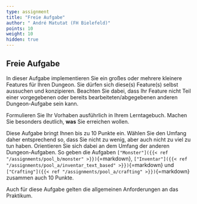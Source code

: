 ```yaml
---
type: assignment
title: "Freie Aufgabe"
author: " André Matutat (FH Bielefeld)"
points: 10
weight: 10
hidden: true
---
```



## Freie Aufgabe

In dieser Aufgabe implementieren Sie ein großes oder mehrere kleinere Features für Ihren Dungeon. Sie dürfen sich diese(s) Feature(s) selbst aussuchen und konzipieren. Beachten Sie dabei, dass Ihr Feature nicht Teil einer vorgegebenen oder bereits bearbeiteten/abgegebenen anderen Dungeon-Aufgabe sein kann.

Formulieren Sie Ihr Vorhaben ausführlich in Ihrem Lerntagebuch. Machen Sie besonders deutlich, **was** Sie erreichen wollen.


Diese Aufgabe bringt Ihnen bis zu 10 Punkte ein. Wählen Sie den Umfang daher entsprechend so, dass Sie nicht zu wenig, aber auch nicht zu viel zu tun haben. Orientieren Sie sich dabei an dem Umfang der anderen Dungeon-Aufgaben. So geben die Aufgaben `["Monster"]({{< ref "/assignments/pool_b/monster" >}})`{=markdown}, `["Inventar"]({{< ref "/assignments/pool_a/inventar_text_based" >}})`{=markdown} und `["Crafting"]({{< ref "/assignments/pool_a/crafting" >}})`{=markdown} zusammen auch 10 Punkte.

Auch für diese Aufgabe gelten die allgemeinen Anforderungen an das Praktikum.
